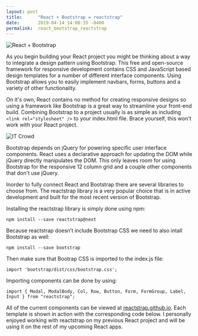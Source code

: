 ```yaml
---
layout: post
title:      "React + Bootstrap = reactstrap"
date:       2019-04-14 14:00:35 -0400
permalink:  react_bootstrap_reactstrap
---
```


![React + Bootstrap](https://i.ytimg.com/vi/xCGPPimXgJU/maxresdefault.jpg)

As you begin building your React project you might be thinking about a way to integrate a design pattern using Bootstrap. This free and open-source framework for responsive development contains CSS and JavaScript based design templates for a number of different interface components. Using Bootstrap allows you to easily implement navbars, forms, buttons and a variety of other functionality.

On it's own, React contains no method for creating responsive designs so using a framework like Bootstrap is a great way to streamline your front-end build. Combining Bootstrap to a project usually is as simple as including `<link rel="stylesheet" />` to your index.html file. Brace yourself, this won't work with your React project.

![IT Crowd](https://i2.wp.com/gifrific.com/wp-content/uploads/2013/12/Monitor-Throw-Maurice-Moss-The-IT-Crowd.gif?fit=350%2C193&ssl=1)

Bootstrap depends on jQuery for powering specific user interface components. React uses a declarative approach for updating the DOM while jQuery directly manipulates the DOM. This only leaves room for using Bootstrap for the responsive 12 column grid and a couple other components that don't use jQuery.

Inorder to fully connect React and Bootstrap there are several libraries to choose from. The reactstrap library is a very popular choice that is in active development and built for the most recent version of Bootstrap.

Installing the reactstrap library is simply done using npm:

`npm install --save reactstrap@next`

Because reactstrap doesn’t include Bootstrap CSS we need to also intall Bootstrap as well:

`npm install --save bootstrap`

Then make sure that Bootrap CSS is imported to the index.js file:

```
import 'bootstrap/dist/css/bootstrap.css';
```

Importing components can be done by using:

`import { Modal, ModalBody, Col, Row, Button, Form, FormGroup, Label, Input } from "reactstrap";`

All of the current components can be viewed at [reactstrap.github.io](https://reactstrap.github.io/). Each template is shown in action with the corresponding code below. I personally enjoyed working with reactstrap on my previous React project and will be using it on the rest of my upcoming React apps.
